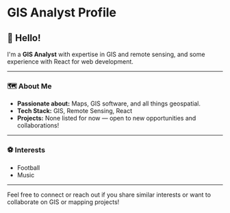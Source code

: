 # GIS Analyst Profile

## 👋 Hello!

I'm a **GIS Analyst** with expertise in GIS and remote sensing, and some experience with React for web development.

---

### 🗺️ About Me

- **Passionate about:** Maps, GIS software, and all things geospatial.
- **Tech Stack:** GIS, Remote Sensing, React
- **Projects:** None listed for now — open to new opportunities and collaborations!

---

### ⚽ Interests

- Football
- Music

---

Feel free to connect or reach out if you share similar interests or want to collaborate on GIS or mapping projects!
